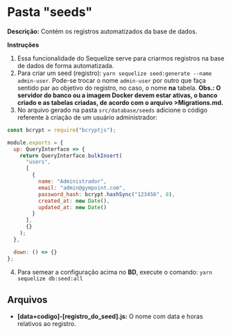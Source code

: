 # Pasta "seeds"

**Descrição:** Contém os registros automatizados da base de dados.
  
**Instruções**

1. Essa funcionalidade do Sequelize serve para criarmos registros na base de dados de forma automatizada.
2. Para criar um seed (registro): ```yarn sequelize seed:generate --name admin-user```. Pode-se trocar o nome ```admin-user``` por outro que faça sentido par ao objetivo do registro, no caso, o nome **na** tabela. __Obs.: O servidor do banco ou a imagem Docker devem estar ativas, o banco criado e as tabelas criadas, de acordo com o arquivo >Migrations.md.__
3. No arquivo gerado na pasta ```src/database/seeds``` adicione o código referente à criação de um usuário administrador:
```javascript
const bcrypt = require("bcryptjs");

module.exports = {
  up: QueryInterface => {
    return QueryInterface.bulkInsert(
      "users",
      [
        {
          name: "Administrador",
          email: "admin@gympoint.com",
          password_hash: bcrypt.hashSync("123456", 8),
          created_at: new Date(),
          updated_at: new Date()
        }
      ],
      {}
    );
  },

  down: () => {}
};
```
4. Para semear a configuração acima no __BD__, execute o comando: ```yarn sequelize db:seed:all```

## Arquivos

* **[data+codigo]-[registro_do_seed].js:** O nome com data e horas relativos ao registro.
